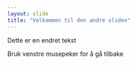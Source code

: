 ```yaml
---
layout: slide
title: "Velkommen til den andre sliden"
---
```

Dette er en endret tekst

Bruk venstre musepeker for å gå tilbake
